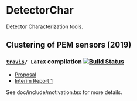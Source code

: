 # DetectorChar
Detector Characterization tools.

## Clustering of PEM sensors (2019)

### [`travis`](https://gist.github.com/anchal-physics/c219a617293e9098b726bcb33692825f)`/ LaTeX` compilation [![Build Status](https://travis-ci.com/CaltechExperimentalGravity/DetectorChar.svg?token=uERMqbPZoxpPqfDGvg9v&branch=preparatory-work)](https://travis-ci.com/CaltechExperimentalGravity/DetectorChar)

- [Proposal](https://github.com/CaltechExperimentalGravity/DetectorChar/blob/gh-pages/reports/doc/proposal.pdf)
- [Interim Report 1](https://github.com/CaltechExperimentalGravity/DetectorChar/blob/gh-pages/reports/doc/interim1.pdf) 

See doc/include/motivation.tex for more details.
